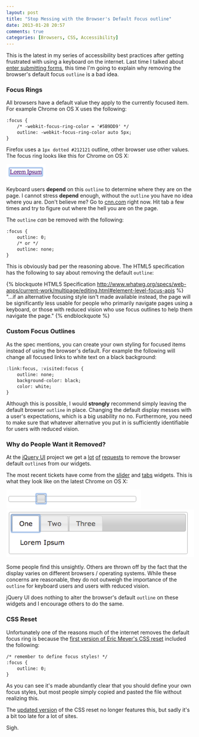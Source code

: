 ```yaml
---
layout: post
title: "Stop Messing with the Browser's Default Focus outline"
date: 2013-01-28 20:57
comments: true
categories: [Browsers, CSS, Accessibility]
---
```


This is the latest in my series of accessibility best practices after getting frustrated with using a keyboard on the internet.  Last time I talked about [enter submitting forms](/2013/01/01/enter-should-submit-forms-stop-messing-with-that/), this time I'm going to explain why removing the browser's default focus `outline` is a bad idea.

### Focus Rings

All browsers have a default value they apply to the currently focused item.  For example Chrome on OS X uses the following:

<pre class="language-css"><code>:focus {
    /* -webkit-focus-ring-color = '#5B9DD9' */
    outline: -webkit-focus-ring-color auto 5px;
}
</code></pre>

<!--more-->

Firefox uses a `1px dotted #212121` outline, other browser use other values.  The focus ring looks like this for Chrome on OS X:

![Default Focus Ring in Chrome on OS X](/images/posts/2013-01-28/default.png "Default Focus Ring in Chrome on OS X")

Keyboard users **depend** on this `outline` to determine where they are on the page.  I cannot stress **depend** enough, without the `outline` you have no idea where you are.  Don't believe me?  Go to [cnn.com](http://www.cnn.com) right now.  Hit tab a few times and try to figure out where the hell you are on the page.

The `outline` *can* be removed with the following:

<pre class="language-css"><code>:focus {
    outline: 0;
    /* or */
    outline: none;
}
</code></pre>

This is obviously bad per the reasoning above.  The HTML5 specification has the following to say about removing the default `outline`:

{% blockquote HTML5 Specification http://www.whatwg.org/specs/web-apps/current-work/multipage/editing.html#element-level-focus-apis %}
"...if an alternative focusing style isn't made available instead, the page will be significantly less usable for people who primarily navigate pages using a keyboard, or those with reduced vision who use focus outlines to help them navigate the page."
{% endblockquote %}

### Custom Focus Outlines

As the spec mentions, you can create your own styling for focused items instead of using the browser's default.  For example the following will change all focused links to white text on a black background:

<pre class="language-css"><code>:link:focus, :visited:focus {
    outline: none;
    background-color: black;
    color: white;
}
</code></pre>

Although this is possible, I would **strongly** recommend simply leaving the default browser `outline` in place.  Changing the default display messes with a user's expectations, which is a big usability no no.  Furthermore, you need to make sure that whatever alternative you put in is sufficiently identifiable for users with reduced vision.

### Why do People Want it Removed?

At the [jQuery UI](http://jqueryui.com) project we get a [lot](https://github.com/jquery/jquery-ui/pull/898) [of](http://bugs.jqueryui.com/ticket/8959) [requests](http://bugs.jqueryui.com/ticket/6146) to remove the browser default `outline`s from our widgets.

  The most recent tickets have come from the [slider](http://jqueryui.com/slider) and [tabs](http://jqueryui.com/tabs) widgets.  This is what they look like on the latest Chrome on OS X:

![Focus ring on jQuery UI slider](/images/posts/2013-01-28/slider.png "Focus ring on jQuery UI slider")
![Focus ring on jQuery UI tabs](/images/posts/2013-01-28/tabs.png "Focus ring on jQuery UI tabs")

Some people find this unsightly.  Others are thrown off by the fact that the display varies on different browsers / operating systems.  While these concerns are reasonable, they do not outweigh the importance of the `outline` for keyboard users and users with reduced vision.

jQuery UI does nothing to alter the browser's default `outline` on these widgets and I encourage others to do the same.

### CSS Reset

Unfortunately one of the reasons much of the internet removes the default focus ring is because the [first version of Eric Meyer's CSS reset](http://meyerweb.com/eric/tools/css/reset/reset200802.css) included the following:

<pre class="language-css"><code>/* remember to define focus styles! */
:focus {
    outline: 0;
}
</code></pre>

As you can see it's made abundantly clear that you should define your own focus styles, but most people simply copied and pasted the file without realizing this.

The [updated version](http://meyerweb.com/eric/tools/css/reset/index.html) of the CSS reset no longer features this, but sadly it's a bit too late for a lot of sites.

Sigh.